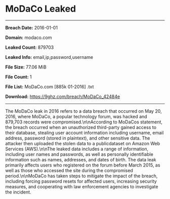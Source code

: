 # MoDaCo Leaked

------------
**Breach Date:** 2016-01-01

**Domain:** modaco.com

**Leaked Count:** 879703

**Leaked Info:** email,ip,password,username

**File Size:** 77.06 MiB

**File Count:** 1

**File List:** MoDaCo.com [885k 01-2016] .txt

**Download:** https://9ghz.com/breach/MoDaCo_42484e

------------
The MoDaCo leak in 2016 refers to a data breach that occurred on May 20, 2016, where MoDaCo, a popular technology forum, was hacked and 879,703 records were compromised.\n\nAccording to MoDaCos statement, the breach occurred when an unauthorized third-party gained access to their database, stealing user account information including username, email address, password (stored in plaintext), and other sensitive data. The attacker then uploaded the stolen data to a publicdataset on Amazon Web Services (AWS).\n\nThe leaked data includes a range of information, including user names and passwords, as well as personally identifiable information such as names, addresses, and dates of birth. The data leak primarily affects users who registered on the forum before March 2015, as well as those who accessed the site during the compromised period.\n\nMoDaCo has taken steps to mitigate the impact of the breach, including forcing password resets for affected users, increasing security measures, and cooperating with law enforcement agencies to investigate the incident.
